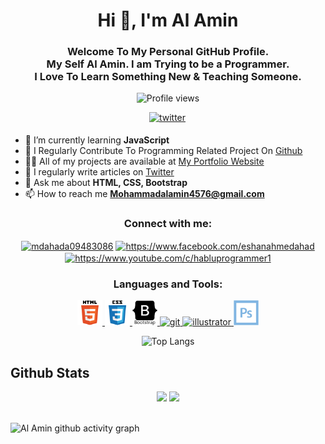 

<h1 align="center">Hi 👋, I'm Al Amin </h1>
<h3 align="center"> Welcome To My Personal GitHub Profile. <br> My Self Al Amin. I am Trying to be a Programmer. <br> I Love To Learn Something New & Teaching Someone. </h3>

<div align="center">
  
![Profile views](https://gpvc.arturio.dev/alaminniyaz)
  
  <a href="https://twitter.com/alaminniyaz" target="_blank">
<img src=https://img.shields.io/badge/twitter-%2300acee.svg?&style=for-the-badge&logo=twitter&logoColor=white alt=twitter style="margin-bottom: 5px; margin-right: 2px;" />
</a> 
  
</div>

- 🌱 I’m currently learning **JavaScript** 
- 🤝 I Regularly Contribute To Programming Related Project On [Github](https://github.com/alaminniyaz) 
- 👨‍💻 All of my projects are available at [My Portfolio Website](https://ialamin.netlify.app) 
- 📝 I regularly write articles on [Twitter](https://twitter.com/alaminniyaz) 
- 💬 Ask me about **HTML, CSS, Bootstrap**
- 📫 How to reach me **Mohammadalamin4576@gmail.com**
</div> 


<h3 align="center">Connect with me:</h3>

<p align="center">
<a href="https://twitter.com/alaminniyaz" target="blank"><img align="center" src="https://raw.githubusercontent.com/rahuldkjain/github-profile-readme-generator/master/src/images/icons/Social/twitter.svg" alt="mdahada09483086" height="30" width="40" /></a>
<a href="https://fb.com/https://www.facebook.com/alaminniyazz" target="blank"><img align="center" src="https://raw.githubusercontent.com/rahuldkjain/github-profile-readme-generator/master/src/images/icons/Social/facebook.svg" alt="https://www.facebook.com/eshanahmedahad" height="30" width="40" /></a>
<a href="https://www.instagram.com/alaminniyaz" target="blank"><img align="center" src="https://raw.githubusercontent.com/rahuldkjain/github-profile-readme-generator/master/src/images/icons/Social/instagram.svg" alt="https://www.youtube.com/c/habluprogrammer1" height="30" width="40" /></a>
</p>

<h3 align="center">Languages and Tools:</h3>
<p align="center"> 
<a href="https://www.w3.org/html/" target="_blank"> <img src="https://raw.githubusercontent.com/devicons/devicon/master/icons/html5/html5-original-wordmark.svg" alt="html5" width="40" height="40"/> </a>
<a href="https://www.w3schools.com/css/" target="_blank"> <img src="https://raw.githubusercontent.com/devicons/devicon/master/icons/css3/css3-original-wordmark.svg" alt="css3" width="40" height="40"/> </a>
<a href="https://getbootstrap.com" target="_blank"> <img src="https://raw.githubusercontent.com/devicons/devicon/master/icons/bootstrap/bootstrap-plain-wordmark.svg" alt="bootstrap" width="40" height="40"/> </a> 
<a href="https://git-scm.com/" target="_blank"> <img src="https://www.vectorlogo.zone/logos/git-scm/git-scm-icon.svg" alt="git" width="40" height="40"/> </a> 
<a href="https://www.adobe.com/in/products/illustrator.html" target="_blank"> <img src="https://www.vectorlogo.zone/logos/adobe_illustrator/adobe_illustrator-icon.svg" alt="illustrator" width="40" height="40"/> </a> 
<a href="https://www.photoshop.com/en" target="_blank"> <img src="https://raw.githubusercontent.com/devicons/devicon/master/icons/photoshop/photoshop-line.svg" alt="photoshop" width="40" height="40"/> </a> 
</p>

<div align="center">
 
![Top Langs](https://github-readme-stats.vercel.app/api/top-langs/?username=alaminniyaz&theme=dark&hide_border=true)

</div>
 
## Github Stats  

<div align="center">
  <img width="48%" src="https://github-readme-stats.vercel.app/api?username=alaminniyaz&theme=dark&show_icons=true&hide_border=true&count_private=true" />
  <img width="48%" src="https://github-readme-streak-stats.herokuapp.com/?user=alaminniyaz&theme=dark&hide_border=true" />
</div>

<br/>

![Al Amin github activity graph](https://github-readme-activity-graph.cyclic.app/graph?username=alaminniyaz&theme=merko)


